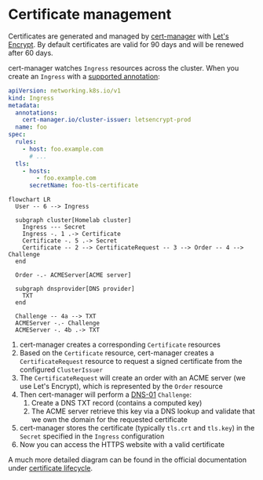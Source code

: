 # Certificate management

Certificates are generated and managed by [cert-manager](https://cert-manager.io) with [Let's Encrypt](https://letsencrypt.org).
By default certificates are valid for 90 days and will be renewed after 60 days.

cert-manager watches `Ingress` resources across the cluster. When you create an `Ingress` with a [supported annotation](https://cert-manager.io/docs/usage/ingress/#supported-annotations):

```yaml hl_lines="5 13 14"
apiVersion: networking.k8s.io/v1
kind: Ingress
metadata:
  annotations:
    cert-manager.io/cluster-issuer: letsencrypt-prod
  name: foo
spec:
  rules:
    - host: foo.example.com
      # ...
  tls:
    - hosts:
        - foo.example.com
      secretName: foo-tls-certificate
```

```mermaid
flowchart LR
  User -- 6 --> Ingress

  subgraph cluster[Homelab cluster]
    Ingress --- Secret
    Ingress -. 1 .-> Certificate
    Certificate -. 5 .-> Secret
    Certificate -- 2 --> CertificateRequest -- 3 --> Order -- 4 --> Challenge
  end

  Order -.- ACMEServer[ACME server]

  subgraph dnsprovider[DNS provider]
    TXT
  end

  Challenge -- 4a --> TXT
  ACMEServer -.- Challenge
  ACMEServer -. 4b .-> TXT
```

1. cert-manager creates a corresponding `Certificate` resources
2. Based on the `Certificate` resource, cert-manager creates a `CertificateRequest` resource to request a signed certificate from the configured `ClusterIssuer`
3. The `CertificateRequest` will create an order with an ACME server (we use Let's Encrypt), which is represented by the `Order` resource
4. Then cert-manager will perform a [DNS-01](https://cert-manager.io/docs/configuration/acme/dns01) `Challenge`:
    1. Create a DNS TXT record (contains a computed key)
    2. The ACME server retrieve this key via a DNS lookup and validate that we own the domain for the requested certificate
7. cert-manager stores the certificate (typically `tls.crt` and `tls.key`) in the `Secret` specified in the `Ingress` configuration
8. Now you can access the HTTPS website with a valid certificate

A much more detailed diagram can be found in the official documentation under [certificate lifecycle](https://cert-manager.io/docs/concepts/certificate/#certificate-lifecycle).

